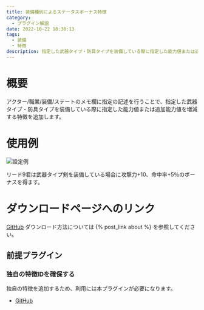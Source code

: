 ```yaml
---
title: 装備種別によるステータスボーナス特徴
category:
  - プラグイン解説
date: 2022-10-22 18:30:13
tags:
  - 装備
  - 特徴
description: 指定した武器タイプ・防具タイプを装備している際に指定した能力値または追加能力値を増減する特徴を追加します。
---
```


# 概要

アクター/職業/装備/ステートのメモ欄に指定の記述を行うことで、指定した武器タイプ・防具タイプを装備している際に指定した能力値または追加能力値を増減する特徴を追加します。

# 使用例

![設定例](setting.png "設定例")

リード9君は武器タイプ剣を装備している場合に攻撃力+10、命中率+5％のボーナスを得ます。

# ダウンロードページへのリンク

[GitHub](https://github.com/elleonard/DarkPlasma-MZ-Plugins/blob/release/DarkPlasma_EquipTypeStatusBonusTrait.js)
ダウンロード方法については {% post_link about %} を参照してください。

## 前提プラグイン

### 独自の特徴IDを確保する

独自の特徴を追加するため、利用には本プラグインが必要になります。

- [GitHub](https://github.com/elleonard/DarkPlasma-MZ-Plugins/blob/release/DarkPlasma_AllocateUniqueTraitId.js)

